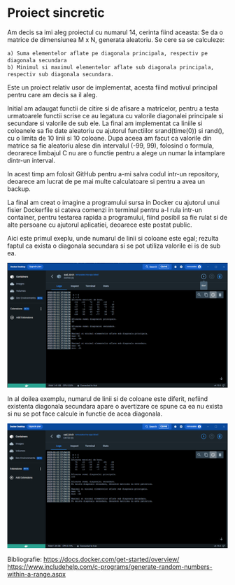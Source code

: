 # Proiect sincretic 

Am decis sa imi aleg proiectul cu numarul 14, cerinta fiind aceasta: 
Se da o matrice de dimensiunea M x N, generata aleatoriu. Se cere sa se calculeze: 

	a) Suma elementelor aflate pe diagonala principala, respectiv pe diagonala secundara			
	b) Minimul si maximul elementelor aflate sub diagonala principala, respectiv sub diagonala secundara.


Este un proiect relativ usor de implementat, acesta fiind motivul principal pentru care am decis sa il aleg.

Initial am adaugat functii de citire si de afisare a matricelor, pentru a testa urmatoarele functii scrise ce au legatura
cu valorile diagonalei principale si secundare si valorile de sub ele. La final am implementat ca liniile si coloanele sa
fie date aleatoriu cu ajutorul functiilor srand(time(0)) si rand(), cu o limita de 10 linii si 10 coloane. Dupa aceea am 
facut ca valorile din matrice sa fie aleatoriu alese din intervalul (-99, 99), folosind o formula, deorarece limbajul C nu 
are o functie pentru a alege un numar la intamplare dintr-un interval.

In acest timp am folosit GitHub pentru a-mi salva codul intr-un repository, deoarece am lucrat de pe mai multe calculatoare
si pentru a avea un backup.

La final am creat o imagine a programului sursa in Docker cu ajutorul unui fisier Dockerfile si cateva comenzi in terminal
pentru a-l rula intr-un container, pentru testarea rapida a programului, fiind posibil sa fie rulat si de alte persoane cu 
ajutorul aplicatiei, deoarece este postat public.

Aici este primul exeplu, unde numarul de linii si coloane este egal; rezulta faptul ca exista o diagonala secundara si se
pot utiliza valorile ei is de sub ea.

![My Image](img/test1.png)


In al doilea exemplu, numarul de linii si de coloane este diferit, nefiind existenta diagonala secundara apare o avertizare
ce spune ca ea nu exista si nu se pot face calcule in functie de acea diagonala.

![My Image](img/test2.png)


Bibliografie:
	https://docs.docker.com/get-started/overview/
	https://www.includehelp.com/c-programs/generate-random-numbers-within-a-range.aspx